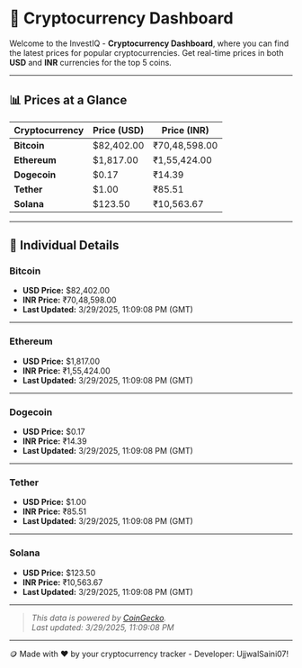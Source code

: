 
# 🚀 Cryptocurrency Dashboard

Welcome to the InvestIQ - **Cryptocurrency Dashboard**, where you can find the latest prices for popular cryptocurrencies. Get real-time prices in both **USD** and **INR** currencies for the top 5 coins.

---

## 📊 Prices at a Glance

| **Cryptocurrency** | **Price (USD)**       | **Price (INR)**        |
|---------------------|-----------------------|------------------------|
| **Bitcoin**   | $82,402.00 | ₹70,48,598.00 |
| **Ethereum**   | $1,817.00 | ₹1,55,424.00 |
| **Dogecoin**   | $0.17 | ₹14.39 |
| **Tether**   | $1.00 | ₹85.51 |
| **Solana**   | $123.50 | ₹10,563.67 |

---

## 📌 Individual Details

### Bitcoin

- **USD Price:** $82,402.00
- **INR Price:** ₹70,48,598.00
- **Last Updated:** 3/29/2025, 11:09:08 PM (GMT)
---


### Ethereum

- **USD Price:** $1,817.00
- **INR Price:** ₹1,55,424.00
- **Last Updated:** 3/29/2025, 11:09:08 PM (GMT)
---


### Dogecoin

- **USD Price:** $0.17
- **INR Price:** ₹14.39
- **Last Updated:** 3/29/2025, 11:09:08 PM (GMT)
---


### Tether

- **USD Price:** $1.00
- **INR Price:** ₹85.51
- **Last Updated:** 3/29/2025, 11:09:08 PM (GMT)
---


### Solana

- **USD Price:** $123.50
- **INR Price:** ₹10,563.67
- **Last Updated:** 3/29/2025, 11:09:08 PM (GMT)
---


> _This data is powered by [CoinGecko](https://www.coingecko.com)._  
> _Last updated: 3/29/2025, 11:09:08 PM_  

---
🪙 Made with ❤️ by your cryptocurrency tracker - Developer: UjjwalSaini07!
